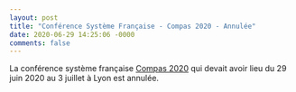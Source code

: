 ```yaml
---
layout: post
title: "Conférence Système Française - Compas 2020 - Annulée"
date: 2020-06-29 14:25:06 -0000
comments: false
---
```

La conférence système française [Compas 2020](https://2020.compas-conference.fr) qui devait avoir lieu du 29 juin 2020 au 3 juillet à Lyon est annulée.
